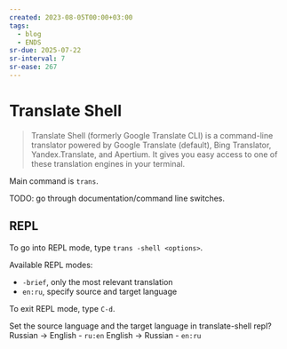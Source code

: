 ```yaml
---
created: 2023-08-05T00:00+03:00
tags:
  - blog
  - ENDS
sr-due: 2025-07-22
sr-interval: 7
sr-ease: 267
---
```


# Translate Shell

> Translate Shell (formerly Google Translate CLI) is a command-line translator powered by Google Translate (default), Bing Translator, Yandex.Translate, and Apertium. It gives you easy access to one of these translation engines in your terminal.

Main command is `trans`.

TODO: go through documentation/command line switches.

## REPL

To go into REPL mode, type `trans -shell <options>`.

Available REPL modes:

- `-brief`, only the most relevant translation
- `en:ru`, specify source and target language

To exit REPL mode, type `C-d`.

Set the source language and the target language in translate-shell repl?
<br class="f">
Russian → English - `ru:en` English → Russian - `en:ru`
